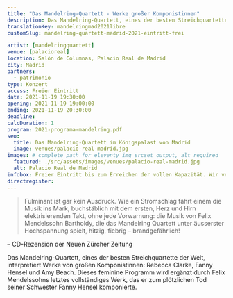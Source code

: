 ```yaml
---
title: "Das Mandelring-Quartett - Werke großer Komponistinnen"
description: Das Mandelring-Quartett, eines der besten Streichquartette der Welt, interpretiert Werke von den großen Komponistinnen Rebecca Clarke, Fanny Hensel und Amy Beach.
translationKey: mandelringmad2021libre
customSlug: mandelring-quartett-madrid-2021-eintritt-frei

artist: [mandelringquartett]
venue: [palacioreal]
location: Salón de Columnas, Palacio Real de Madrid
city: Madrid
partners:
  - patrimonio
type: Konzert
access: Freier Eintritt
date: 2021-11-19 19:30:00
opening: 2021-11-19 19:00:00
ending: 2021-11-19 20:30:00
deadline:
calcDuration: 1
program: 2021-programa-mandelring.pdf
seo:
  title: Das Mandelring-Quartett im Königspalast von Madrid
  image: venues/palacio-real-madrid.jpg
images: # complete path for eleventy img srcset output, alt required
  featured: ./src/assets/images/venues/palacio-real-madrid.jpg
  alt: Palacio Real de Madrid
infobox: Freier Eintritt bis zum Erreichen der vollen Kapazität. Wir versenden für diese Veranstaltung keine Einladungen.
directregister:
---
```


> Fulminant ist gar kein Ausdruck. Wie ein Stromschlag fährt einem die Musik ins Mark, buchstäblich mit dem ersten, Herz und Hirn elektrisierenden Takt, ohne jede Vorwarnung: die Musik von Felix Mendelssohn Bartholdy, die das Mandelring Quartett unter äusserster Hochspannung spielt, hitzig, fiebrig – brandgefährlich!

– CD-Rezension der Neuen Zürcher Zeitung

Das Mandelring-Quartett, eines der besten Streichquartette der Welt, interpretiert Werke von großen Komponistinnen: Rebecca Clarke, Fanny Hensel und Amy Beach. Dieses feminine Programm wird ergänzt durch Felix Mendelssohns letztes vollständiges Werk, das er zum plötzlichen Tod seiner Schwester Fanny Hensel komponierte.
